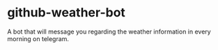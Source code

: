 # github-weather-bot
A bot that will message you regarding the weather information in every morning on telegram.
